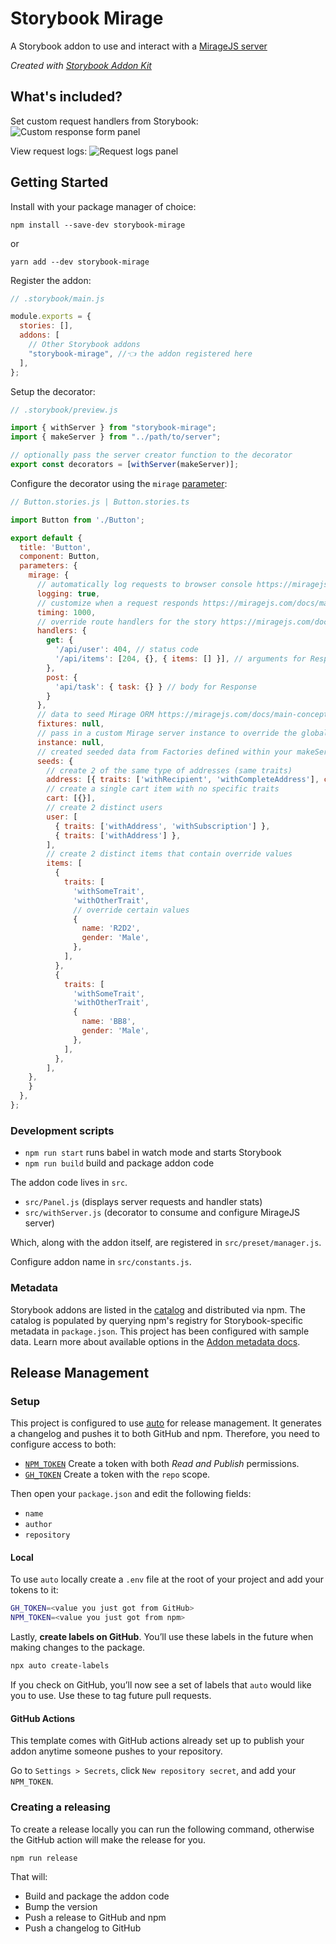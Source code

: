 # Storybook Mirage

A Storybook addon to use and interact with a [MirageJS server](https://miragejs.com/)

_Created with [Storybook Addon Kit](https://github.com/storybookjs/addon-kit)_

## What's included?

Set custom request handlers from Storybook:
![Custom response form panel](./screenshots/custom-response-panel.png)

View request logs:
![Request logs panel](./screenshots/request-logs-panel.png)

## Getting Started

Install with your package manager of choice:

```
npm install --save-dev storybook-mirage
```

or

```
yarn add --dev storybook-mirage
```

Register the addon:

```js
// .storybook/main.js

module.exports = {
  stories: [],
  addons: [
    // Other Storybook addons
    "storybook-mirage", //👈 the addon registered here
  ],
};
```

Setup the decorator:

```js
// .storybook/preview.js

import { withServer } from "storybook-mirage";
import { makeServer } from "../path/to/server";

// optionally pass the server creator function to the decorator
export const decorators = [withServer(makeServer)];
```

Configure the decorator using the `mirage` [parameter](https://storybook.js.org/docs/react/writing-stories/parameters):

```jsx
// Button.stories.js | Button.stories.ts

import Button from './Button';

export default {
  title: 'Button',
  component: Button,
  parameters: {
    mirage: {
      // automatically log requests to browser console https://miragejs.com/api/classes/server/#logging
      logging: true,
      // customize when a request responds https://miragejs.com/docs/main-concepts/route-handlers/#timing
      timing: 1000,
      // override route handlers for the story https://miragejs.com/docs/main-concepts/route-handlers/
      handlers: {
        get: {
          '/api/user': 404, // status code
          '/api/items': [204, {}, { items: [] }], // arguments for Response https://miragejs.com/api/classes/response/
        },
        post: {
          'api/task': { task: {} } // body for Response
        }
      },
      // data to seed Mirage ORM https://miragejs.com/docs/main-concepts/fixtures/
      fixtures: null,
      // pass in a custom Mirage server instance to override the global setting
      instance: null,
      // created seeded data from Factories defined within your makeServer function
      seeds: {
        // create 2 of the same type of addresses (same traits)
        address: [{ traits: ['withRecipient', 'withCompleteAddress'], count: 2 }],
        // create a single cart item with no specific traits
        cart: [{}],
        // create 2 distinct users
        user: [
          { traits: ['withAddress', 'withSubscription'] },
          { traits: ['withAddress'] },
        ],
        // create 2 distinct items that contain override values
        items: [
          {
            traits: [
              'withSomeTrait',
              'withOtherTrait',
              // override certain values
              {
                name: 'R2D2',
                gender: 'Male',
              },
            ],
          },
          {
            traits: [
              'withSomeTrait',
              'withOtherTrait',
              {
                name: 'BB8',
                gender: 'Male',
              },
            ],
          },
        ],
    },
    }
  },
};
```

### Development scripts

- `npm run start` runs babel in watch mode and starts Storybook
- `npm run build` build and package addon code

The addon code lives in `src`.

- `src/Panel.js` (displays server requests and handler stats)
- `src/withServer.js` (decorator to consume and configure MirageJS server)

Which, along with the addon itself, are registered in `src/preset/manager.js`.

Configure addon name in `src/constants.js`.

### Metadata

Storybook addons are listed in the [catalog](https://storybook.js.org/addons) and distributed via npm. The catalog is populated by querying npm's registry for Storybook-specific metadata in `package.json`. This project has been configured with sample data. Learn more about available options in the [Addon metadata docs](https://storybook.js.org/docs/react/addons/addon-catalog#addon-metadata).

## Release Management

### Setup

This project is configured to use [auto](https://github.com/intuit/auto) for release management. It generates a changelog and pushes it to both GitHub and npm. Therefore, you need to configure access to both:

- [`NPM_TOKEN`](https://docs.npmjs.com/creating-and-viewing-access-tokens#creating-access-tokens) Create a token with both _Read and Publish_ permissions.
- [`GH_TOKEN`](https://github.com/settings/tokens) Create a token with the `repo` scope.

Then open your `package.json` and edit the following fields:

- `name`
- `author`
- `repository`

#### Local

To use `auto` locally create a `.env` file at the root of your project and add your tokens to it:

```bash
GH_TOKEN=<value you just got from GitHub>
NPM_TOKEN=<value you just got from npm>
```

Lastly, **create labels on GitHub**. You’ll use these labels in the future when making changes to the package.

```bash
npx auto create-labels
```

If you check on GitHub, you’ll now see a set of labels that `auto` would like you to use. Use these to tag future pull requests.

#### GitHub Actions

This template comes with GitHub actions already set up to publish your addon anytime someone pushes to your repository.

Go to `Settings > Secrets`, click `New repository secret`, and add your `NPM_TOKEN`.

### Creating a releasing

To create a release locally you can run the following command, otherwise the GitHub action will make the release for you.

```sh
npm run release
```

That will:

- Build and package the addon code
- Bump the version
- Push a release to GitHub and npm
- Push a changelog to GitHub
